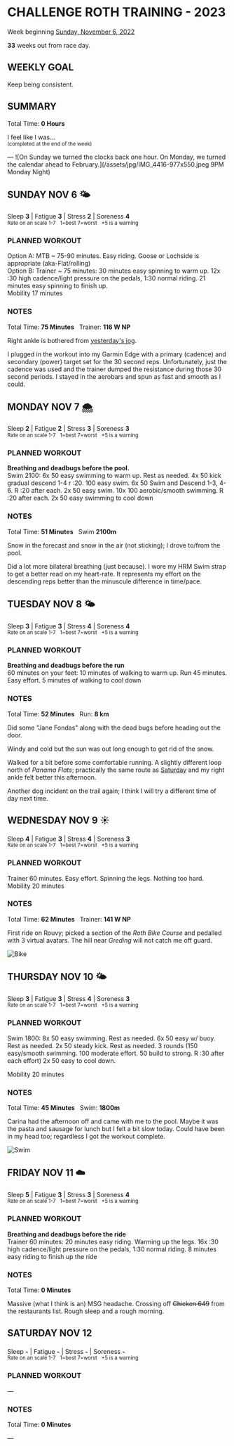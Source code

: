 # CHALLENGE ROTH TRAINING - 2023
Week beginning [Sunday, November 6, 2022](javascript:flick('sun');)

**33** weeks out from race day.

## WEEKLY GOAL
Keep being consistent.

## SUMMARY
Total Time: **0 Hours**

I feel like I was...
<br /><sup>(completed at the end of the week)</sup>

&mdash;
![On Sunday we turned the clocks back one hour.  On Monday, we turned the calendar ahead to February.](/assets/jpg/IMG_4416-977x550.jpeg 9PM Monday Night)

## SUNDAY NOV 6 🌤
Sleep **3** | Fatigue **3** | Stress **2** | Soreness **4**
<sup><br />Rate on an scale 1-7 &nbsp; 1=best 7=worst &nbsp; +5 is a warning</sup>

### PLANNED WORKOUT
Option A: 
MTB ~ 75-90 minutes. Easy riding. Goose or Lochside is appropriate (aka-Flat/rolling)   
Option B: 
Trainer ~ 75 minutes: 
30 minutes easy spinning to warm up. 
12x :30 high cadence/light pressure on the pedals, 1:30 normal riding. 
21 minutes easy spinning to finish up.  
Mobility 17 minutes

### NOTES
Total Time: **75 Minutes** &nbsp; Trainer: **116 W NP**

Right ankle is bothered from [yesterday's jog](challenge2023-34weeksout?sat).

I plugged in the workout into my Garmin Edge with a primary (cadence) and secondary (power) target set for the 30 second reps.  Unfortunately, just the cadence was used and the trainer dumped the resistance during those 30 second periods.  I stayed in the aerobars and spun as fast and smooth as I could.

<!---->
## MONDAY NOV 7 🌨
Sleep **2** | Fatigue **2** | Stress **3** | Soreness **3**
<sup><br />Rate on an scale 1-7 &nbsp; 1=best 7=worst &nbsp; +5 is a warning</sup>

### PLANNED WORKOUT
**Breathing and deadbugs before the pool.**   
Swim 2100: 
6x 50 easy swimming to warm up. Rest as needed. 
4x 50 kick gradual descend 1-4 r :20. 
100 easy swim. 
6x 50 Swim and Descend 1-3, 4-6. R :20 after each. 
2x 50 easy swim. 
10x 100 aerobic/smooth swimming. R :20 after each. 
2x 50 easy swimming to cool down

### NOTES
Total Time: **51 Minutes** &nbsp; Swim **2100m**

Snow in the forecast and snow in the air (not sticking); I drove to/from the pool.

Did a lot more bilateral breathing (just because).  I wore my HRM Swim strap to get a better read on my heart-rate.  It represents my effort on the descending reps better than the minuscule difference in time/pace.

<!---->
## TUESDAY NOV 8 🌤
Sleep **3** | Fatigue **3** | Stress **4** | Soreness **4**
<sup><br />Rate on an scale 1-7 &nbsp; 1=best 7=worst &nbsp; +5 is a warning</sup>

### PLANNED WORKOUT
**Breathing and deadbugs before the run​**   
60 minutes on your feet:
10 minutes of walking to warm up.
Run 45 minutes. Easy effort.
5 minutes of walking to cool down  

### NOTES
Total Time: **52 Minutes**  &nbsp; Run: **8 km**

Did some "Jane Fondas" along with the dead bugs before heading out the door.

Windy and cold but the sun was out long enough to get rid of the snow.

Walked for a bit before some comfortable running.  A slightly different loop north of _Panama Flats_; practically the same route as [Saturday](challenge2023-34weeksout?sat) and my right ankle felt better this afternoon.

Another dog incident on the trail again; I think I will try a different time of day next time.

<!---->
## WEDNESDAY NOV 9 ☀️
Sleep **4** | Fatigue **3** | Stress **4** | Soreness **3**
<sup><br />Rate on an scale 1-7 &nbsp; 1=best 7=worst &nbsp; +5 is a warning</sup>

### PLANNED WORKOUT
Trainer 60 minutes. 
Easy effort. Spinning the legs. Nothing too hard.  
Mobility 20 minutes

### NOTES
Total Time: **62 Minutes**  &nbsp; Trainer: **141 W NP**

First ride on Rouvy; picked a section of the _Roth Bike Course_ and pedalled with 3 virtual avatars.  The hill near _Greding_ will not catch me off guard.

![Bike](/assets/jpg/bike-20221109.jpeg)

<!---->
## THURSDAY NOV 10 🌤
Sleep **3** | Fatigue **3** | Stress **4** | Soreness **3**
<sup><br />Rate on an scale 1-7 &nbsp; 1=best 7=worst &nbsp; +5 is a warning</sup>

### PLANNED WORKOUT
Swim 1800: 
8x 50 easy swimming. Rest as needed.
6x 50 easy w/ buoy. Rest as needed.
2x 50 steady kick. Rest as needed.
3 rounds (150 easy/smooth swimming. 100 moderate effort. 50 build to strong. R :30 after each effort)
2x 50 easy to cool down.

Mobility 20 minutes 

### NOTES
Total Time: **45 Minutes** &nbsp; Swim: **1800m**

Carina had the afternoon off and came with me to the pool.  Maybe it was the pasta and sausage for lunch but I felt a bit slow today.  Could have been in my head too; regardless I got the workout complete.

![Swim](/assets/jpg/image.jpeg)

<!---->
## FRIDAY NOV 11 ☁️
Sleep **5** | Fatigue **3** | Stress **3** | Soreness **4**
<sup><br />Rate on an scale 1-7 &nbsp; 1=best 7=worst &nbsp; +5 is a warning</sup>

### PLANNED WORKOUT
**Breathing and deadbugs before the ride**  
Trainer ​60 minutes: 
20 minutes easy riding. Warming up the legs. 
16x :30 high cadence/light pressure on the pedals, 1:30 normal riding.
8 minutes easy riding to finish up the ride

### NOTES
Total Time: **0 Minutes**

Massive (what I think is an) MSG headache.  Crossing off <strike>Chicken 649</strike> from the restaurants list.  Rough sleep and a rough morning.

<!---->
## SATURDAY NOV 12
Sleep **-** | Fatigue **-** | Stress **-** | Soreness **-**
<sup><br />Rate on an scale 1-7 &nbsp; 1=best 7=worst &nbsp; +5 is a warning</sup>

### PLANNED WORKOUT
&mdash;  

### NOTES
Total Time: **0 Minutes**

&mdash;  
